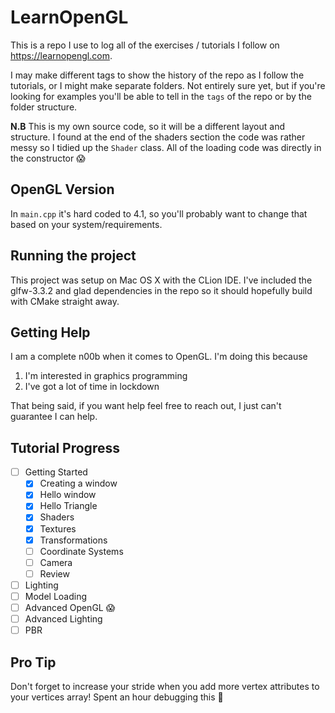 # LearnOpenGL

This is a repo I use to log all of the exercises / tutorials I follow on https://learnopengl.com.

I may make different tags to show the history of the repo as I follow the tutorials, or I might make separate folders. Not entirely sure yet, but if you're looking for examples you'll be able to tell in the `tags` of the repo or by the folder structure.

**N.B** This is my own source code, so it will be a different layout and structure. I found at the end of the shaders section the code was rather messy so I tidied up the `Shader` class. All of the loading code was directly in the constructor 😱 

## OpenGL Version
In `main.cpp` it's hard coded to 4.1, so you'll probably want to change that based on your system/requirements.

## Running the project
This project was setup on Mac OS X with the CLion IDE. I've included the glfw-3.3.2 and glad dependencies in the repo so it should hopefully build with CMake straight away.

## Getting Help
I am a complete n00b when it comes to OpenGL. I'm doing this because 
1. I'm interested in graphics programming
2. I've got a lot of time in lockdown

That being said, if you want help feel free to reach out, I just can't guarantee I can help.

## Tutorial Progress
- [ ] Getting Started
    - [x] Creating a window
    - [x] Hello window
    - [x] Hello Triangle
    - [x] Shaders
    - [x] Textures
    - [x] Transformations
    - [ ] Coordinate Systems
    - [ ] Camera
    - [ ] Review 
- [ ] Lighting
- [ ] Model Loading
- [ ] Advanced OpenGL 😱
- [ ] Advanced Lighting
- [ ] PBR 

## Pro Tip
Don't forget to increase your stride when you add more vertex attributes to your vertices array! Spent an hour debugging this 😬
